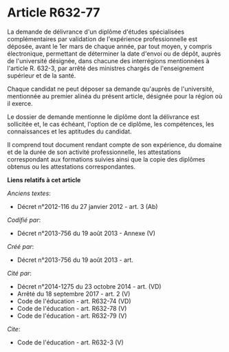 # Article R632-77

La demande de délivrance d'un diplôme d'études spécialisées complémentaires par validation de l'expérience professionnelle
est déposée, avant le 1er mars de chaque année, par tout moyen, y compris électronique, permettant de déterminer la date
d'envoi ou de dépôt, auprès de l'université désignée, dans chacune des interrégions mentionnées à l'article R. 632-3, par
arrêté des ministres chargés de l'enseignement supérieur et de la santé. 

Chaque candidat ne peut déposer sa demande qu'auprès de l'université, mentionnée au premier alinéa du présent article,
désignée pour la région où il exerce. 

Le dossier de demande mentionne le diplôme dont la délivrance est sollicitée et, le cas échéant, l'option de ce diplôme, les
compétences, les connaissances et les aptitudes du candidat. 

Il comprend tout document rendant compte de son expérience, du domaine et de la durée de son activité professionnelle, les
attestations correspondant aux formations suivies ainsi que la copie des diplômes obtenus ou les attestations
correspondantes.

**Liens relatifs à cet article**

_Anciens textes_:

  - Décret n°2012-116 du 27 janvier 2012 - art. 3 (Ab)

_Codifié par_:

  - Décret n°2013-756 du 19 août 2013 -  Annexe (V)

_Créé par_:

  - Décret n°2013-756 du 19 août 2013 - art.

_Cité par_:

  - Décret n°2014-1275 du 23 octobre 2014 - art. (VD)
  - Arrêté du 18 septembre 2017 - art. 2 (V)
  - Code de l'éducation - art. R632-74 (VD)
  - Code de l'éducation - art. R632-78 (V)
  - Code de l'éducation - art. R632-79 (V)

_Cite_:

  - Code de l'éducation - art. R632-3 (V)
